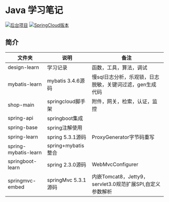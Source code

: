 # Java 学习笔记

<p>
<a href="https://github.com/xuzhihao-spring/xuzhihao-spring.github.io"><img src="https://xuzhihao-shop.oss-cn-beijing.aliyuncs.com/shop/%E5%90%8E%E5%8F%B0%E9%A1%B9%E7%9B%AE-shop-blue.svg" alt="后台项目"></a>
<a href="https://github.com/xuzhihao-spring/xuzhihao-spring.github.io"><img src="https://xuzhihao-shop.oss-cn-beijing.aliyuncs.com/shop/Cloud%E7%89%88%E6%9C%AC-springcloud--brightgreen.svg" alt="SpringCloud版本"></a>
</p>

## 简介

| 文件夹               | 说明                | 备注                                                         |
| -------------------- | ------------------- | ------------------------------------------------------------ |
| design-learn         | 学习记录            | 函数，工具，算法，调试                                       |
| mybatis-learn        | mybatis 3.4.6源码   | 慢sql日志分析，乐观锁，日志脱敏，关键词过滤，gen生成代码 |
| shop-main            | springcloud脚手架   | 附件，网关，检索，认证，监控                                 |
| spring-api           | springboot集成      |                                                              |
| spring-base          | spring注解使用      |                                                              |
| spring-learn         | spring 5.3.1源码    | ProxyGenerator字节码重写                                     |
| spring-mybatis-learn | spring+mybatis整合  |                                                              |
| springboot-learn     | spring 2.3.0源码    | WebMvcConfigurer                                             |
| springmvc-embed    | springMvc 5.3.1源码 | 内嵌Tomcat8，Jetty9，servlet3.0规范扩展SPI,自定义参数解析            |
